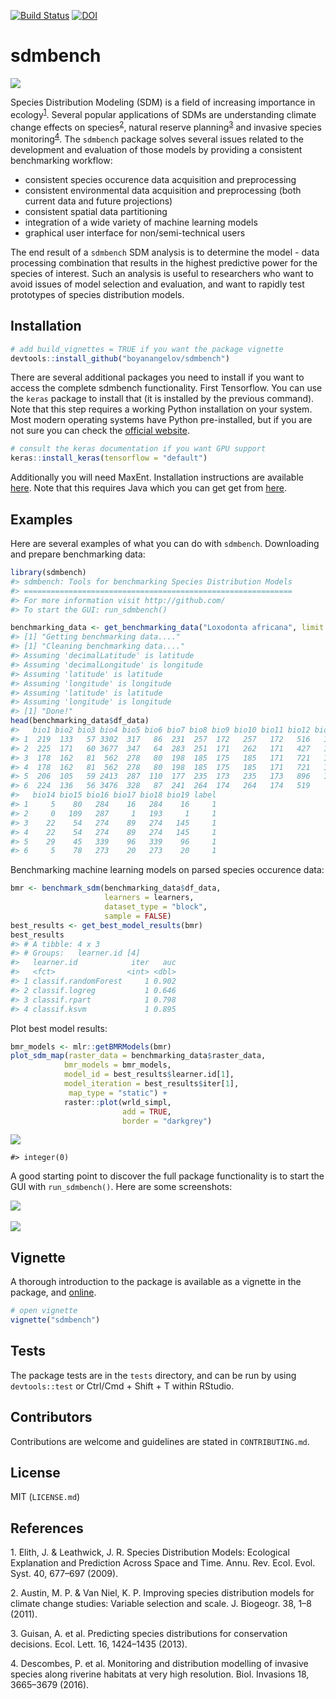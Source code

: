 <!-- README.md is generated from README.Rmd. Please edit that file -->
[![Build Status](https://travis-ci.org/boyanangelov/sdmbench.svg?branch=master)](https://travis-ci.org/boyanangelov/sdmbench) [![DOI](https://zenodo.org/badge/138335161.svg)](https://zenodo.org/badge/latestdoi/138335161)

sdmbench
========

![](logo.png)

Species Distribution Modeling (SDM) is a field of increasing importance in ecology<sup>[1](#footnote1)</sup>. Several popular applications of SDMs are understanding climate change effects on species<sup>[2](#footnote2)</sup>, natural reserve planning<sup>[3](#footnote3)</sup> and invasive species monitoring<sup>[4](#footnote4)</sup>. The `sdmbench` package solves several issues related to the development and evaluation of those models by providing a consistent benchmarking workflow:

-   consistent species occurence data acquisition and preprocessing
-   consistent environmental data acquisition and preprocessing (both current data and future projections)
-   consistent spatial data partitioning
-   integration of a wide variety of machine learning models
-   graphical user interface for non/semi-technical users

The end result of a `sdmbench` SDM analysis is to determine the model - data processing combination that results in the highest predictive power for the species of interest. Such an analysis is useful to researchers who want to avoid issues of model selection and evaluation, and want to rapidly test prototypes of species distribution models.

Installation
------------

``` r
# add build_vignettes = TRUE if you want the package vignette
devtools::install_github("boyanangelov/sdmbench")
```

There are several additional packages you need to install if you want to access the complete sdmbench functionality. First Tensorflow. You can use the `keras` package to install that (it is installed by the previous command). Note that this step requires a working Python installation on your system. Most modern operating systems have Python pre-installed, but if you are not sure you can check the [official website](https://www.python.org/).

``` r
# consult the keras documentation if you want GPU support
keras::install_keras(tensorflow = "default")
```

Additionally you will need MaxEnt. Installation instructions are available [here](https://www.rdocumentation.org/packages/dismo/versions/1.1-4/topics/maxent). Note that this requires Java which you can get get from [here](http://www.oracle.com/technetwork/java/javase/downloads/index.html).

Examples
--------

Here are several examples of what you can do with `sdmbench`. Downloading and prepare benchmarking data:

``` r
library(sdmbench)
#> sdmbench: Tools for benchmarking Species Distribution Models 
#> ============================================================
#> For more information visit http://github.com/ 
#> To start the GUI: run_sdmbench()

benchmarking_data <- get_benchmarking_data("Loxodonta africana", limit = 1200, climate_resolution = 10)
#> [1] "Getting benchmarking data...."
#> [1] "Cleaning benchmarking data...."
#> Assuming 'decimalLatitude' is latitude
#> Assuming 'decimalLongitude' is longitude
#> Assuming 'latitude' is latitude
#> Assuming 'longitude' is longitude
#> Assuming 'latitude' is latitude
#> Assuming 'longitude' is longitude
#> [1] "Done!"
head(benchmarking_data$df_data)
#>   bio1 bio2 bio3 bio4 bio5 bio6 bio7 bio8 bio9 bio10 bio11 bio12 bio13
#> 1  219  133   57 3302  317   86  231  257  172   257   172   516   103
#> 2  225  171   60 3677  347   64  283  251  171   262   171   427   111
#> 3  178  162   81  562  278   80  198  185  175   185   171   721   133
#> 4  178  162   81  562  278   80  198  185  175   185   171   721   133
#> 5  206  105   59 2413  287  110  177  235  173   235   173   896   124
#> 6  224  136   56 3476  328   87  241  264  174   264   174   519    94
#>   bio14 bio15 bio16 bio17 bio18 bio19 label
#> 1     5    80   284    16   284    16     1
#> 2     0   109   287     1   193     1     1
#> 3    22    54   274    89   274   145     1
#> 4    22    54   274    89   274   145     1
#> 5    29    45   339    96   339    96     1
#> 6     5    78   273    20   273    20     1
```

Benchmarking machine learning models on parsed species occurence data:

``` r
bmr <- benchmark_sdm(benchmarking_data$df_data, 
                     learners = learners, 
                     dataset_type = "block", 
                     sample = FALSE)
best_results <- get_best_model_results(bmr)
best_results
#> # A tibble: 4 x 3
#> # Groups:   learner.id [4]
#>   learner.id            iter   auc
#>   <fct>                <int> <dbl>
#> 1 classif.randomForest     1 0.902
#> 2 classif.logreg           1 0.646
#> 3 classif.rpart            1 0.798
#> 4 classif.ksvm             1 0.895
```

Plot best model results:

``` r
bmr_models <- mlr::getBMRModels(bmr)
plot_sdm_map(raster_data = benchmarking_data$raster_data,
            bmr_models = bmr_models,
            model_id = best_results$learner.id[1],
            model_iteration = best_results$iter[1],
             map_type = "static") +
            raster::plot(wrld_simpl, 
                         add = TRUE, 
                         border = "darkgrey")
```

![](README-unnamed-chunk-6-1.png)

    #> integer(0)

A good starting point to discover the full package functionality is to start the GUI with `run_sdmbench()`. Here are some screenshots:

![](vignettes/gui_screenshots/screenshot_1.png) <br> <br> ![](vignettes/gui_screenshots/screenshot_2.png)

Vignette
--------

A thorough introduction to the package is available as a vignette in the package, and [online](https://boyanangelov.com/materials/sdmbench_vignette.html).

``` r
# open vignette
vignette("sdmbench")
```

Tests
-----

The package tests are in the `tests` directory, and can be run by using `devtools::test` or Ctrl/Cmd + Shift + T within RStudio.

Contributors
------------

Contributions are welcome and guidelines are stated in `CONTRIBUTING.md`.

License
-------

MIT (`LICENSE.md`)

References
----------

<a name="footnote1">1</a>. Elith, J. & Leathwick, J. R. Species Distribution Models: Ecological Explanation and Prediction Across Space and Time. Annu. Rev. Ecol. Evol. Syst. 40, 677–697 (2009).

<a name="footnote2">2</a>. Austin, M. P. & Van Niel, K. P. Improving species distribution models for climate change studies: Variable selection and scale. J. Biogeogr. 38, 1–8 (2011).

<a name="footnote3">3</a>. Guisan, A. et al. Predicting species distributions for conservation decisions. Ecol. Lett. 16, 1424–1435 (2013).

<a name="footnote4">4</a>. Descombes, P. et al. Monitoring and distribution modelling of invasive species along riverine habitats at very high resolution. Biol. Invasions 18, 3665–3679 (2016).
